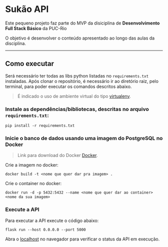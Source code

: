 # Sukão API

Este pequeno projeto faz parte do MVP da disiciplina de **Desenvolvimento Full Stack Básico** da PUC-Rio 

O objetivo é desenvolver o conteúdo apresentado ao longo das aulas da disciplina.

---
## Como executar 

Será necessário ter todas as libs python listadas no `requirements.txt` instaladas.
Após clonar o repositório, é necessário ir ao diretório raiz, pelo terminal, para poder executar os comandos descritos abaixo.

> É indicado o uso de ambiente virtual do tipo [virtualenv](https://virtualenv.pypa.io/en/latest/installation.html).

### Instale as dependências/bibliotecas, descritas no arquivo `requirements.txt`:
```
pip install -r requirements.txt
```

### Inicie o banco de dados usando uma imagem do PostgreSQL no Docker

> Link para download do Docker [Docker](https://docker.com/products/docker-desktop/).

Crie a imagem no docker:
```
docker build -t <nome que quer dar pra imagem> .
```

Crie o container no docker: 
```
docker run -d -p 5432:5432 --name <nome que quer dar ao container> <nome da sua imagem>
```

### Execute a API

Para executar a API execute o código abaixo:
```
flask run --host 0.0.0.0 --port 5000
```

Abra o [localhost](http://localhost:5000/#/) no navegador para verificar o status da API em execução.

